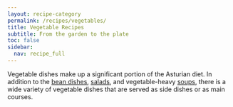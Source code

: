 ```yaml
---
layout: recipe-category
permalink: /recipes/vegetables/
title: Vegetable Recipes
subtitle: From the garden to the plate
toc: false
sidebar:
  nav: recipe_full
---
```

Vegetable dishes make up a significant portion of the Asturian diet. In addition to the [bean dishes](/recipes/beans/), [salads](/recipes/salads/), and vegetable-heavy [soups](/recipes/soups/), there is a wide variety of vegetable dishes that are served as side dishes or as main courses.
